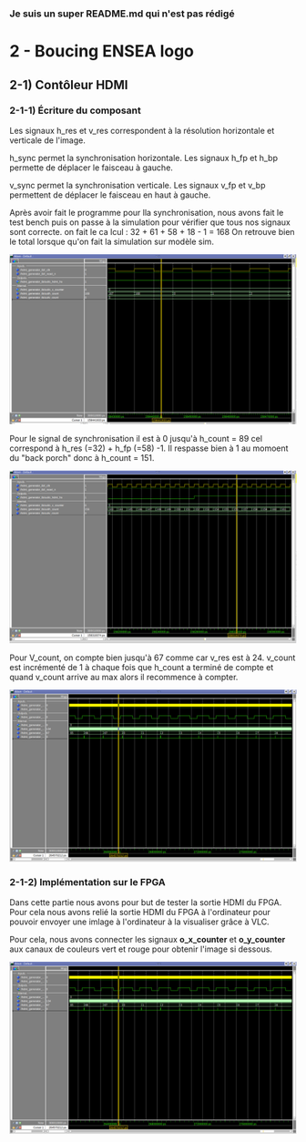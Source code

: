 ### Je suis un super README.md qui n'est pas rédigé

# 2 - Boucing ENSEA logo 

## 2-1) Contôleur HDMI

### 2-1-1) Écriture du composant 

Les signaux h_res et v_res correspondent à la résolution horizontale et verticale de l'image.

h_sync permet la synchronisation horizontale. 
Les signaux h_fp et h_bp permette de déplacer le faisceau à gauche.


v_sync permet la synchronisation verticale.
Les signaux v_fp et v_bp permettent de déplacer le faisceau en haut à gauche. 

Après avoir fait le programme pour lla synchronisation, nous avons fait le test bench puis on passe à la simulation pour vérifier que tous nos signaux sont correcte.
on fait le ca  lcul : 32 + 61 + 58 + 18 - 1 = 168 On retrouve bien le total lorsque qu'on fait la simulation sur modèle sim.

<p align="center"><img src="https://github.com/JolanTho/2425_ESE_FPGA_WEIDLE_THOMASSET/blob/main/Pictures/tamerelepeliquanc.png" width="600" /></p> 

Pour le signal de synchronisation il est à 0 jusqu'à h_count = 89 cel   correspond à h_res (=32) + h_fp (=58) -1. Il respasse bien à 1 au momoent du "back porch" donc à h_count = 151.

<p align="center"><img src="https://github.com/JolanTho/2425_ESE_FPGA_WEIDLE_THOMASSET/blob/main/Pictures/tamerelepeliquan3.png" width="600" /></p> 

Pour V_count, on compte bien jusqu'à 67 comme car v_res est à 24. v_count est incrémenté de 1 à chaque fois que h_count a terminé de compte et quand v_count arrive au max alors il recommence à compter.

<p align="center"><img src="https://github.com/JolanTho/2425_ESE_FPGA_WEIDLE_THOMASSET/blob/main/Pictures/tamerelepeliquan4.png" width="600" /></p> 

### 2-1-2) Implémentation sur le FPGA

Dans cette partie nous avons pour but de tester la sortie HDMI du FPGA. Pour cela nous avons relié la sortie HDMI du FPGA à l'ordinateur pour pouvoir envoyer une imlage à l'ordinateur à la visualiser grâce à VLC.

Pour cela, nous avons connecter les signaux **o_x_counter** et **o_y_counter** aux canaux de couleurs vert et rouge pour obtenir l'image si dessous.

<p align="center"><img src="https://github.com/JolanTho/2425_ESE_FPGA_WEIDLE_THOMASSET/blob/main/Pictures/tamerelepeliquan4.png" width="600" /></p> 
